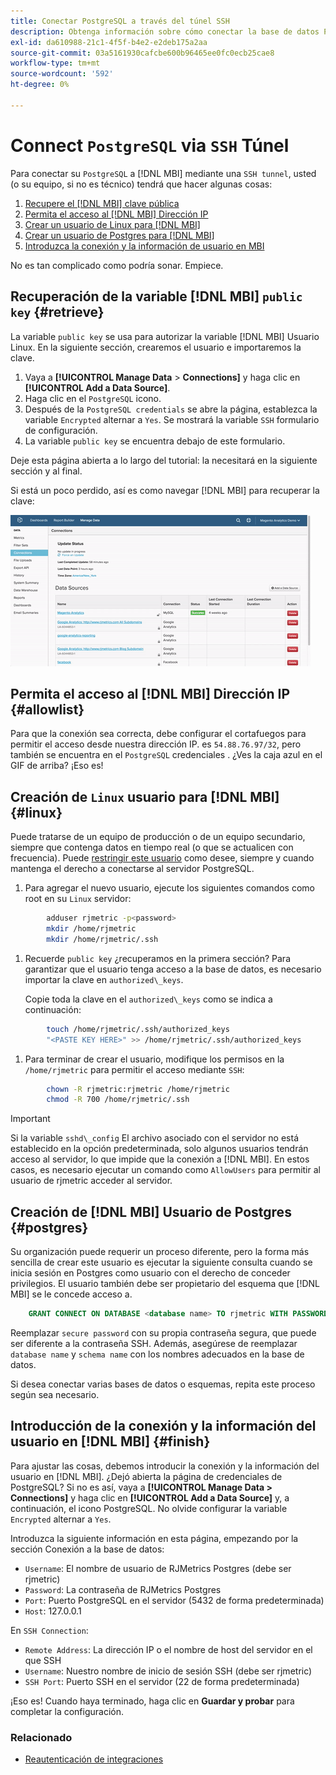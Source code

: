 ```yaml
---
title: Conectar PostgreSQL a través del túnel SSH
description: Obtenga información sobre cómo conectar la base de datos PostgreSQL a [!DNL MBI] a través de un túnel SSH.
exl-id: da610988-21c1-4f5f-b4e2-e2deb175a2aa
source-git-commit: 03a5161930cafcbe600b96465ee0fc0ecb25cae8
workflow-type: tm+mt
source-wordcount: '592'
ht-degree: 0%

---
```


# Connect `PostgreSQL` via `SSH` Túnel

Para conectar su `PostgreSQL` a [!DNL MBI] mediante una `SSH tunnel`, usted (o su equipo, si no es técnico) tendrá que hacer algunas cosas:

1. [Recupere el [!DNL MBI] clave pública](#retrieve)
1. [Permita el acceso al [!DNL MBI] Dirección IP](#allowlist)
1. [Crear un usuario de Linux para [!DNL MBI] ](#linux)
1. [Crear un usuario de Postgres para [!DNL MBI] ](#postgres)
1. [Introduzca la conexión y la información de usuario en MBI](#finish)

No es tan complicado como podría sonar. Empiece.

## Recuperación de la variable [!DNL MBI] `public key` {#retrieve}

La variable `public key` se usa para autorizar la variable [!DNL MBI] Usuario Linux. En la siguiente sección, crearemos el usuario e importaremos la clave.

1. Vaya a **[!UICONTROL Manage Data** > **Connections]** y haga clic en **[!UICONTROL Add a Data Source]**.
1. Haga clic en el `PostgreSQL` icono.
1. Después de la `PostgreSQL credentials` se abre la página, establezca la variable `Encrypted` alternar a `Yes`. Se mostrará la variable `SSH` formulario de configuración.
1. La variable `public key` se encuentra debajo de este formulario.

Deje esta página abierta a lo largo del tutorial: la necesitará en la siguiente sección y al final.

Si está un poco perdido, así es como navegar [!DNL MBI] para recuperar la clave:

![Recuperación de la clave pública RJMetrics](../../../assets/get-mbi-public-key.gif)

## Permita el acceso al [!DNL MBI] Dirección IP {#allowlist}

Para que la conexión sea correcta, debe configurar el cortafuegos para permitir el acceso desde nuestra dirección IP. es `54.88.76.97/32`, pero también se encuentra en el `PostgreSQL` credenciales . ¿Ves la caja azul en el GIF de arriba? ¡Eso es!

## Creación de `Linux` usuario para [!DNL MBI] {#linux}

Puede tratarse de un equipo de producción o de un equipo secundario, siempre que contenga datos en tiempo real (o que se actualicen con frecuencia). Puede [restringir este usuario](../../../administrator/account-management/restrict-db-access.md) como desee, siempre y cuando mantenga el derecho a conectarse al servidor PostgreSQL.

1. Para agregar el nuevo usuario, ejecute los siguientes comandos como root en su `Linux` servidor:

```bash
        adduser rjmetric -p<password>
        mkdir /home/rjmetric
        mkdir /home/rjmetric/.ssh
```

1. Recuerde `public key` ¿recuperamos en la primera sección? Para garantizar que el usuario tenga acceso a la base de datos, es necesario importar la clave en `authorized\_keys`.

   Copie toda la clave en el `authorized\_keys` como se indica a continuación:

```bash
        touch /home/rjmetric/.ssh/authorized_keys
        "<PASTE KEY HERE>" >> /home/rjmetric/.ssh/authorized_keys
```

1. Para terminar de crear el usuario, modifique los permisos en la `/home/rjmetric` para permitir el acceso mediante `SSH`:

```bash
        chown -R rjmetric:rjmetric /home/rjmetric
        chmod -R 700 /home/rjmetric/.ssh
```

>[!IMPORTANT]
>
>Si la variable `sshd\_config` El archivo asociado con el servidor no está establecido en la opción predeterminada, solo algunos usuarios tendrán acceso al servidor, lo que impide que la conexión a [!DNL MBI]. En estos casos, es necesario ejecutar un comando como `AllowUsers` para permitir al usuario de rjmetric acceder al servidor.

## Creación de [!DNL MBI] Usuario de Postgres {#postgres}

Su organización puede requerir un proceso diferente, pero la forma más sencilla de crear este usuario es ejecutar la siguiente consulta cuando se inicia sesión en Postgres como usuario con el derecho de conceder privilegios. El usuario también debe ser propietario del esquema que [!DNL MBI] se le concede acceso a.

```sql
    GRANT CONNECT ON DATABASE <database name> TO rjmetric WITH PASSWORD <secure password>;GRANT USAGE ON SCHEMA <schema name> TO rjmetric;GRANT SELECT ON ALL TABLES IN SCHEMA <schema name> TO rjmetric;ALTER DEFAULT PRIVILEGES IN SCHEMA <schema name> GRANT SELECT ON TABLES TO rjmetric;
```

Reemplazar `secure password` con su propia contraseña segura, que puede ser diferente a la contraseña SSH. Además, asegúrese de reemplazar `database name` y `schema name` con los nombres adecuados en la base de datos.

Si desea conectar varias bases de datos o esquemas, repita este proceso según sea necesario.

## Introducción de la conexión y la información del usuario en [!DNL MBI] {#finish}

Para ajustar las cosas, debemos introducir la conexión y la información del usuario en [!DNL MBI]. ¿Dejó abierta la página de credenciales de PostgreSQL? Si no es así, vaya a **[!UICONTROL Manage Data > Connections]** y haga clic en **[!UICONTROL Add a Data Source]** y, a continuación, el icono PostgreSQL. No olvide configurar la variable `Encrypted` alternar a `Yes`.

Introduzca la siguiente información en esta página, empezando por la sección Conexión a la base de datos:

* `Username`: El nombre de usuario de RJMetrics Postgres (debe ser rjmetric)
* `Password`: La contraseña de RJMetrics Postgres
* `Port`: Puerto PostgreSQL en el servidor (5432 de forma predeterminada)
* `Host`: 127.0.0.1

En `SSH Connection`:

* `Remote Address`: La dirección IP o el nombre de host del servidor en el que SSH
* `Username`: Nuestro nombre de inicio de sesión SSH (debe ser rjmetric)
* `SSH Port`: Puerto SSH en el servidor (22 de forma predeterminada)

¡Eso es! Cuando haya terminado, haga clic en **Guardar y probar** para completar la configuración.

### Relacionado

* [Reautenticación de integraciones](https://support.magento.com/hc/en-us/articles/360016733151)
